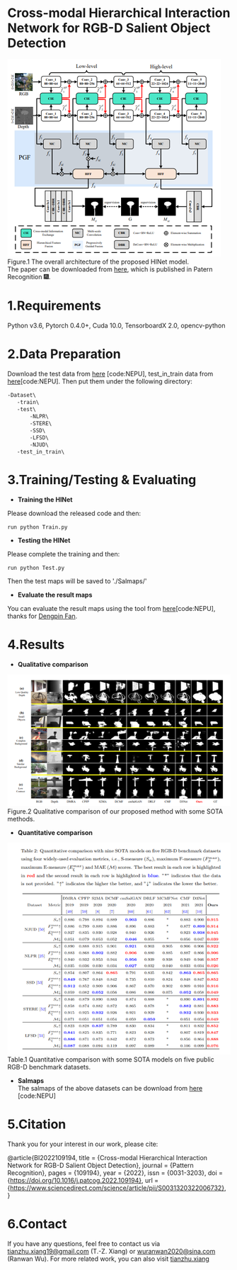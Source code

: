 # Cross-modal Hierarchical Interaction Network for RGB-D Salient Object Detection
![image](figs/HINet.png)  
   Figure.1 The overall architecture of the proposed HINet model.  
   The paper can be downloaded from [here](https://pan.baidu.com/s/1ttaUKii1ANSscdP0At6k-Q), which is published in Patern Recognition 🎆.
# 1.Requirements
Python v3.6, Pytorch 0.4.0+, Cuda 10.0, TensorboardX 2.0, opencv-python

# 2.Data Preparation
Download the test data from [here](https://pan.baidu.com/s/1SSxeqTsc1buN4JMglbJdaA) [code:NEPU], test_in_train data from [here](https://pan.baidu.com/s/15pUzASvTaBV9swHzpwBBhA 
)[code:NEPU]. Then put them under the following directory:  

    -Dataset\   
       -train\  
       -test\ 
           -NLPR\
           -STERE\
           -SSD\
           -LFSD\
           -NJUD\
       -test_in_train\
       
# 3.Training/Testing & Evaluating
* **Training the HINet**  

Please download the released code and then:  
  
    run python Train.py  

* **Testing the HINet**  

Please complete the training and then:  

    run python Test.py  

Then the test maps will be saved to './Salmaps/'

* **Evaluate the result maps**  

You can evaluate the result maps using the tool from [here](https://pan.baidu.com/s/1gmckcn7FZuDP2ufiTM6qow)[code:NEPU], thanks for [Dengpin Fan](https://github.com/DengPingFan).

# 4.Results
* **Qualitative comparison**  

![image](figs/vision_results.png)  
Figure.2 Qualitative comparison of our proposed method with some SOTA methods.  

* **Quantitative comparison** 

![image](figs/qulities_results.png)  
Table.1 Quantitative comparison with some SOTA models on five public RGB-D benchmark datasets. 

* **Salmaps**   
The salmaps of the above datasets can be download from [here](https://pan.baidu.com/s/1sswZiW-2lDaYPPnpK9Ahbw) [code:NEPU]

# 5.Citation 
Thank you for your interest in our work, please cite:

@article{BI2022109194,
title = {Cross-modal Hierarchical Interaction Network for RGB-D Salient Object Detection},
journal = {Pattern Recognition},
pages = {109194},
year = {2022},
issn = {0031-3203},
doi = {https://doi.org/10.1016/j.patcog.2022.109194},
url = {https://www.sciencedirect.com/science/article/pii/S0031320322006732},
} 

# 6.Contact  
If you have any questions, feel free to contact us via tianzhu.xiang19@gmail.com (T.-Z. Xiang) or wuranwan2020@sina.com (Ranwan Wu). 
For more related work, you can also visit [tianzhu.xiang](https://github.com/visionxiang)










